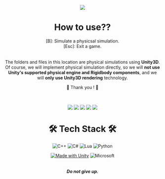 <div align="center">

![](https://img.shields.io/github/followers/orangelie.svg?style=social&label=Follow&maxAge=2592000)

# How to use??  
[B]: Simulate a physicsal simulation.  
[Esc]: Exit a game.  
<br></br>
The folders and files in this location are physical simulations using **Unity3D**.
Of course, we will implement physical simulation directly, so we will **not use Unity's supported physical engine and Rigidbody components**, and we will **only use Unity3D rendering** technology.

 💖  Thank you ! 💖   
<br></br>

![](https://img.shields.io/github/license/orangelie/Physics-Modeling.svg) ![](https://img.shields.io/github/forks/orangelie/Physics-Modeling.svg) ![](https://img.shields.io/github/stars/orangelie/Physics-Modeling.svg) ![](https://img.shields.io/github/downloads/orangelie/Physics-Modeling/total.svg)  ![](https://img.shields.io/badge/Maintained%3F-yes-green.svg)


# 🛠️ Tech Stack 🛠️

![C++](https://img.shields.io/badge/c++-%2300599C.svg?style=for-the-badge&logo=c%2B%2B&logoColor=white) ![C#](https://img.shields.io/badge/c%23-%23239120.svg?style=for-the-badge&logo=c-sharp&logoColor=white) ![Lua](https://img.shields.io/badge/lua-%232C2D72.svg?style=for-the-badge&logo=lua&logoColor=white) ![Python](https://img.shields.io/badge/python-3670A0?style=for-the-badge&logo=python&logoColor=ffdd54)
  
[![Made with Unity](https://img.shields.io/badge/Unity-57b9d3.svg?style=for-the-badge&logo=unity)](https://unity3d.com) ![Microsoft](https://img.shields.io/badge/DirectX12-0078D4?style=for-the-badge&logo=microsoft&logoColor=white)  
<br></br>
***Do not give up.***

</div>

